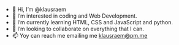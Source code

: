 - 👋 Hi, I’m @klausraem
- 👀 I’m interested in coding and Web Development.
- 🌱 I’m currently learning HTML, CSS and JavaScript and python.
- 💞️ I’m looking to collaborate on everything that I can.
- 📫 Yoy can reach me emailing me klausraem@pm.me


<!---
klausraem/klausraem is a ✨ special ✨ repository because its `README.md` (this file) appears on your GitHub profile.
You can click the Preview link to take a look at your changes.
--->
